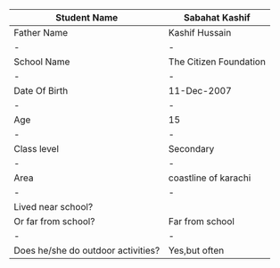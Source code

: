 

|Student Name|Sabahat Kashif|
|-|-|
|Father Name|Kashif Hussain|
|-|-|
|School Name|The Citizen Foundation|
|-|-|
|Date Of Birth|11-Dec-2007|
|-|-|
|Age|15|
|-|-|
|Class level| Secondary|
|-|-|
|Area|coastline of karachi|
|-|-|
|Lived near school?
Or far from school?|Far from school|
|-|-|
|Does he/she do outdoor activities?|Yes,but often|

